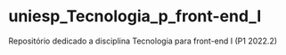 # uniesp_Tecnologia_p_front-end_I
Repositório dedicado a disciplina Tecnologia para front-end I (P1 2022.2)
